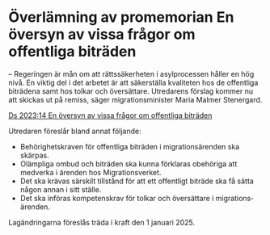 # Överlämning av promemorian En översyn av vissa frågor om offentliga biträden

– Regeringen är mån om att rätts­säkerheten i asyl­processen håller en hög nivå. En viktig del i det arbetet är att säker­ställa kvaliteten hos de offentliga biträdena samt hos tolkar och över­sättare. Utredarens förslag kommer nu att skickas ut på remiss, säger migrations­minister Maria Malmer Stenergard.

[Ds 2023:14 En översyn av vissa frågor om offentliga biträden](/rattsliga-dokument/departementsserien-och-promemorior/2023/06/ds-202314/ "Ds 2023:14")

Utredaren föreslår bland annat följande:

* Behörighetskraven för offentliga biträden i migrations­ärenden ska skärpas.
* Olämpliga ombud och biträden ska kunna förklaras obehöriga att medverka i ärenden hos Migrations­verket.
* Det ska krävas särskilt tillstånd för att ett offent­ligt biträde ska få sätta någon annan i sitt ställe.
* Det ska införas kompetens­krav för tolkar och översättare i migrations­ärenden.

Lagändringarna föreslås träda i kraft den 1 januari 2025.
